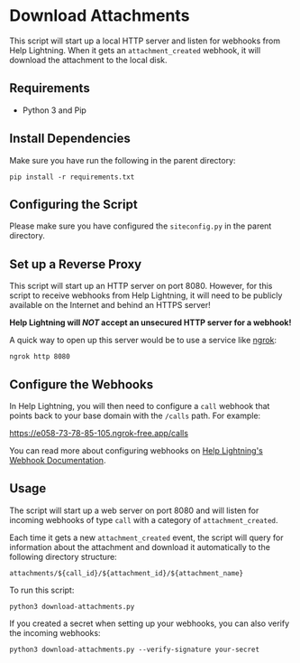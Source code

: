 # Download Attachments

This script will start up a local HTTP server and listen for webhooks
from Help Lightning. When it gets an `attachment_created` webhook, it
will download the attachment to the local disk.

## Requirements

- Python 3 and Pip

## Install Dependencies

Make sure you have run the following in the parent directory:
```
pip install -r requirements.txt
```

## Configuring the Script

Please make sure you have configured the `siteconfig.py` in the parent directory.

## Set up a Reverse Proxy

This script will start up an HTTP server on port 8080. However, for
this script to receive webhooks from Help Lightning, it will need to
be publicly available on the Internet and behind an HTTPS server!

**Help Lightning will _NOT_ accept an unsecured HTTP server for a
webhook!**

A quick way to open up this server would be to use a service like
[ngrok](ngrok.com/):

```
ngrok http 8080
```

## Configure the Webhooks

In Help Lightning, you will then need to configure a `call` webhook that
points back to your base domain with the `/calls` path. For example:

https://e058-73-78-85-105.ngrok-free.app/calls

You can read more about configuring webhooks on [Help Lightning's
Webhook Documentation](https://apidocs.helplightning.net/sdks/server/webhooks/).

## Usage

The script will start up a web server on port 8080 and will listen for
incoming webhooks of type `call` with a category of `attachment_created`.

Each time it gets a new `attachment_created` event, the script will
query for information about the attachment and download it
automatically to the following directory structure:

```
attachments/${call_id}/${attachment_id}/${attachment_name}
```

To run this script:

```
python3 download-attachments.py
```

If you created a secret when setting up your webhooks, you can also
verify the incoming webhooks:

```
python3 download-attachments.py --verify-signature your-secret
```

